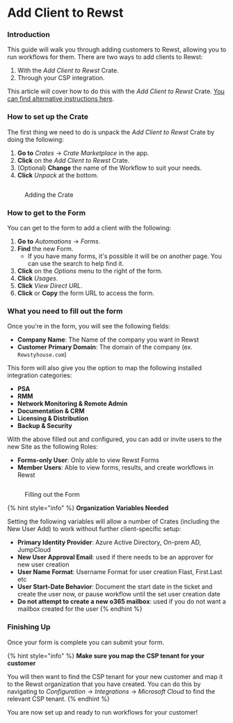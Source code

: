 # Add Client to Rewst

### Introduction

This guide will walk you through adding customers to Rewst, allowing you to run workflows for them. There are two ways to add clients to Rewst:

1. With the _Add Client to Rewst_ Crate.
2. Through your CSP integration.

This article will cover how to do this with the _Add Client to Rewst_ Crate. [You can find alternative instructions here](../../documentation/user-management/adding-a-new-client-to-rewst.md).

### How to set up the Crate

The first thing we need to do is unpack the _Add Client to Rewst_ Crate by doing the following:

1. **Go to** _Crates_ → _Crate Marketplace_ in the app.
2. **Click** on the _Add Client to Rewst_ Crate.
3. (Optional) **Change** the name of the Workflow to suit your needs.
4. **Click** _Unpack_ at the bottom.

<figure><img src="../../.gitbook/assets/unpack-client-add-crate.gif" alt=""><figcaption><p>Adding the Crate</p></figcaption></figure>

### How to get to the Form

You can get to the form to add a client with the following:

1. **Go to** _Automations_ → _Forms_.
2. **Find** the new Form.
   * If you have many forms, it's possible it will be on another page. You can use the search to help find it.
3. **Click** on the _Options_ menu to the right of the form.
4. **Click** _Usages_.
5. **Click** _View Direct URL_.
6. **Click** or **Copy** the form URL to access the form.

### What you need to fill out the form

Once you're in the form, you will see the following fields:

* **Company Name**: The Name of the company you want in Rewst
* **Customer Primary Domain**: The domain of the company (ex. `Rewstyhouse.com`)

This form will also give you the option to map the following installed integration categories:

* **PSA**
* **RMM**
* **Network Monitoring & Remote Admin**
* **Documentation & CRM**
* **Licensing & Distribution**
* **Backup & Security**

With the above filled out and configured, you can add or invite users to the new Site as the following Roles:

* **Forms-only User**: Only able to view Rewst Forms
* **Member Users**: Able to view forms, results, and create workflows in Rewst

<figure><img src="../../.gitbook/assets/filling-out-the-form.gif" alt=""><figcaption><p>Filling out the Form</p></figcaption></figure>

{% hint style="info" %}
**Organization Variables Needed**

Setting the following variables will allow a number of Crates (including the New User Add) to work without further client-specific setup:

* **Primary Identity Provider**: Azure Active Directory, On-prem AD, JumpCloud
* **New User Approval Email**: used if there needs to be an approver for new user creation
* **User Name Format**: Username Format for user creation Flast, First.Last etc
* **User Start-Date Behavior**: Document the start date in the ticket and create the user now, or pause workflow until the set user creation date
* **Do not attempt to create a new o365 mailbox**: used if you do not want a mailbox created for the user
{% endhint %}

### Finishing Up

Once your form is complete you can submit your form.

{% hint style="info" %}
**Make sure you map the CSP tenant for your customer**

You will then want to find the CSP tenant for your new customer and map it to the Rewst organization that you have created. You can do this by navigating to _Configuration_ → _Integrations_ → _Microsoft Cloud_ to find the relevant CSP tenant.
{% endhint %}

You are now set up and ready to run workflows for your customer!
